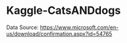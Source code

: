 # Kaggle-CatsANDdogs

Data Source:
https://www.microsoft.com/en-us/download/confirmation.aspx?id=54765



